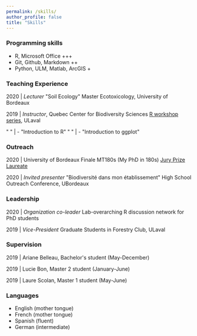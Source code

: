 ```yaml
---
permalink: /skills/
author_profile: false
title: "Skills"
---
```


### <i class="fas fa-laptop-code"></i> Programming skills
- R, Microsoft Office +++
- Git, Github, Markdown ++
- Python, ULM, Matlab, ArcGIS +

### <i class="fas fa-chalkboard-teacher"></i> Teaching Experience

2020 | _Lecturer_ "Soil Ecology" Master Ecotoxicology, University of Bordeaux 

2019 | _Instructor_, Quebec Center for Biodiversity Sciences [R workshop series](https://wiki.qcbs.ca/r), ULaval

"  " | - "Introduction to R"
"  " | - "Introduction to ggplot"

### <i class="fas fa-comments"></i> Outreach

2020 | University of Bordeaux Finale MT180s (My PhD in 180s) [Jury Prize Laureate](https://youtu.be/0rGPKait_-g)

2020 | _Invited presenter_ "Biodiversité dans mon établissement" High School Outreach Conference, UBordeaux

### <i class="fas fa-users"></i> Leadership 

2020 | _Organization co-leader_ Lab-overarching R discussion network for PhD students

2019 | _Vice-President_ Graduate Students in Forestry Club, ULaval

### <i class="fas fa-user-graduate"></i> Supervision

2019 | Ariane Belleau, Bachelor's student (May-December)

2019 | Lucie Bon, Master 2 student (January-June)

2019 | Laure Scolan, Master 1 student (May-June)

### <i class="fas fa-globe-europe"></i> Languages

- English (mother tongue)
- French (mother tongue)
- Spanish (fluent)
- German (intermediate)
